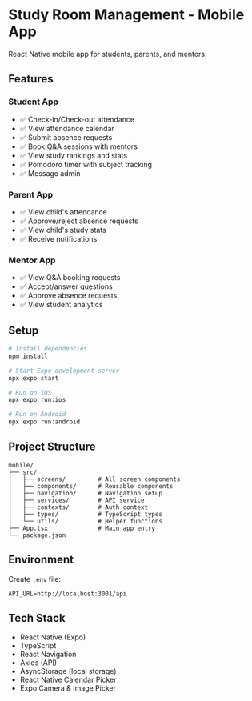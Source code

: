 # Study Room Management - Mobile App

React Native mobile app for students, parents, and mentors.

## Features

### Student App
- ✅ Check-in/Check-out attendance
- ✅ View attendance calendar
- ✅ Submit absence requests
- ✅ Book Q&A sessions with mentors
- ✅ View study rankings and stats
- ✅ Pomodoro timer with subject tracking
- ✅ Message admin

### Parent App
- ✅ View child's attendance
- ✅ Approve/reject absence requests
- ✅ View child's study stats
- ✅ Receive notifications

### Mentor App
- ✅ View Q&A booking requests
- ✅ Accept/answer questions
- ✅ Approve absence requests
- ✅ View student analytics

## Setup

```bash
# Install dependencies
npm install

# Start Expo development server
npx expo start

# Run on iOS
npx expo run:ios

# Run on Android
npx expo run:android
```

## Project Structure

```
mobile/
├── src/
│   ├── screens/         # All screen components
│   ├── components/      # Reusable components
│   ├── navigation/      # Navigation setup
│   ├── services/        # API service
│   ├── contexts/        # Auth context
│   ├── types/           # TypeScript types
│   └── utils/           # Helper functions
├── App.tsx              # Main app entry
└── package.json
```

## Environment

Create `.env` file:
```
API_URL=http://localhost:3001/api
```

## Tech Stack

- React Native (Expo)
- TypeScript
- React Navigation
- Axios (API)
- AsyncStorage (local storage)
- React Native Calendar Picker
- Expo Camera & Image Picker
